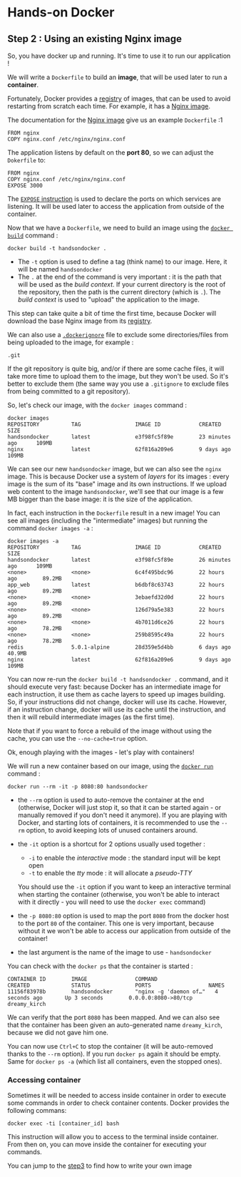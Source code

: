 # Hands-on Docker

## Step 2 : Using an existing Nginx image

So, you have docker up and running. It's time to use it to run our application !

We will write a `Dockerfile` to build an **image**, that will be used later to run a **container**.

Fortunately, Docker provides a [registry](https://registry.hub.docker.com/) of images, that can be used to avoid restarting from scratch each time. For example, it has a [Nginx image](https://registry.hub.docker.com/_/nginx/).

The documentation for the [Nginx image](https://registry.hub.docker.com/_/nginx/) give us an example `Dockerfile` :1

```
FROM nginx
COPY nginx.conf /etc/nginx/nginx.conf
```

The application listens by default on the **port 80**, so we can adjust the `Dokerfile` to:

```
FROM nginx
COPY nginx.conf /etc/nginx/nginx.conf
EXPOSE 3000
```

The [`EXPOSE` instruction](https://docs.docker.com/reference/builder/#expose) is used to declare the ports on which services are listening. It will be used later to access the application from outside of the container.

Now that we have a `Dockerfile`, we need to build an image using the [`docker build`](https://docs.docker.com/reference/commandline/cli/#build) command :

```
docker build -t handsondocker .
```

* The `-t` option is used to define a tag (think name) to our image. Here, it will be named `handsondocker`
* The `.` at the end of the command is very important : it is the path that will be used as the *build context*. If your current directory is the root of the repository, then the path is the current directory (which is `.`). The *build context* is used to "upload" the application to the image.

This step can take quite a bit of time the first time, because Docker will download the base Nginx image from its [registry](https://registry.hub.docker.com/).

We can also use a [`.dockerignore`](https://docs.docker.com/reference/builder/#the-dockerignore-file) file to exclude some directories/files from being uploaded to the image, for example :

```
.git
```

If the git repository is quite big, and/or if there are some cache files, it will take more time to upload them to the image, but they won't be used. So it's better to exclude them (the same way you use a `.gitignore` to exclude files from being committed to a git repository).

So, let's check our image, with the `docker images` command :

```
docker images
REPOSITORY          TAG                 IMAGE ID            CREATED             SIZE
handsondocker       latest              e3f98fc5f89e        23 minutes ago      109MB
nginx               latest              62f816a209e6        9 days ago          109MB
```

We can see our new `handsondocker` image, but we can also see the `nginx` image. This is because Docker use a system of *layers* for its images : every image is the sum of its "base" image and its own instructions.
If we upload web content to the image `handsondocker`, we'll see that our image is a few MB bigger than the base image: it is the size of the application.

In fact, each instruction in the `Dockerfile` result in a new image! You can see all images (including the "intermediate" images) but running the command `docker images -a` :

```
docker images -a
REPOSITORY          TAG                 IMAGE ID            CREATED             SIZE
handsondocker       latest              e3f98fc5f89e        26 minutes ago      109MB
<none>              <none>              6c4f495bdc96        22 hours ago        89.2MB
app_web             latest              b6dbf8c63743        22 hours ago        89.2MB
<none>              <none>              3ebaefd32d0d        22 hours ago        89.2MB
<none>              <none>              126d79a5e383        22 hours ago        89.2MB
<none>              <none>              4b7011d6ce26        22 hours ago        78.2MB
<none>              <none>              259b8595c49a        22 hours ago        78.2MB
redis               5.0.1-alpine        28d359e5d4bb        6 days ago          40.9MB
nginx               latest              62f816a209e6        9 days ago          109MB
```

You can now re-run the `docker build -t handsondocker .` command, and it should execute very fast: because Docker has an intermediate image for each instruction, it use them as cache layers to speed up images building. So, if your instructions did not change, docker will use its cache. However, if an instruction change, docker will use its cache until the instruction, and then it will rebuild intermediate images (as the first time).

Note that if you want to force a rebuild of the image without using the cache, you can use the `--no-cache=true` option.

Ok, enough playing with the images - let's play with containers!

We will run a new container based on our image, using the [`docker run`](https://docs.docker.com/reference/commandline/cli/#run) command :

```
docker run --rm -it -p 8080:80 handsondocker
```

* the `--rm` option is used to auto-remove the container at the end (otherwise, Docker will just stop it, so that it can be started again - or manually removed if you don't need it anymore). If you are playing with Docker, and starting lots of containers, it is recommended to use the `--rm` option, to avoid keeping lots of unused containers around.
* the `-it` option is a shortcut for 2 options usually used together :
  * `-i` to enable the *interactive* mode : the standard input will be kept open
  * `-t` to enable the *tty* mode : it will allocate a *pseudo-TTY*

  You should use the `-it` option if you want to keep an interactive terminal when starting the container (otherwise, you won't be able to interact with it directly - you will need to use the `docker exec` command)
* the `-p 8080:80` option is used to map the port `8080` from the docker host to the port `80` of the container. This one is very important, because without it we won't be able to access our application from outside of the container!
* the last argument is the name of the image to use - `handsondocker`

You can check with the `docker ps` that the container is started :

```
CONTAINER ID        IMAGE               COMMAND                  CREATED             STATUS              PORTS                  NAMES
11156f83978b        handsondocker       "nginx -g 'daemon of…"   4 seconds ago       Up 3 seconds        0.0.0.0:8080->80/tcp   dreamy_kirch
```

We can verify that the port `8080` has been mapped. And we can also see that the container has been given an auto-generated name `dreamy_kirch`, because we did not gave him one.

You can now use `Ctrl+C` to stop the container (it will be auto-removed thanks to the `--rm` option). If you run `docker ps` again it should be empty. Same for `docker ps -a` (which list all containers, even the stopped ones).

### Accessing container

Sometimes it will be needed to access inside container in order to execute some commands in order to check container contents. Docker provides the following commans:

```
docker exec -ti [container_id] bash
```

This instruction will allow you to access to the terminal inside container. From then on, you can move inside the container for executing your commands.


You can jump to the [step3](https://github.com/peppelin/hands-on-docker/tree/step3#readme) to find how to write your own image
